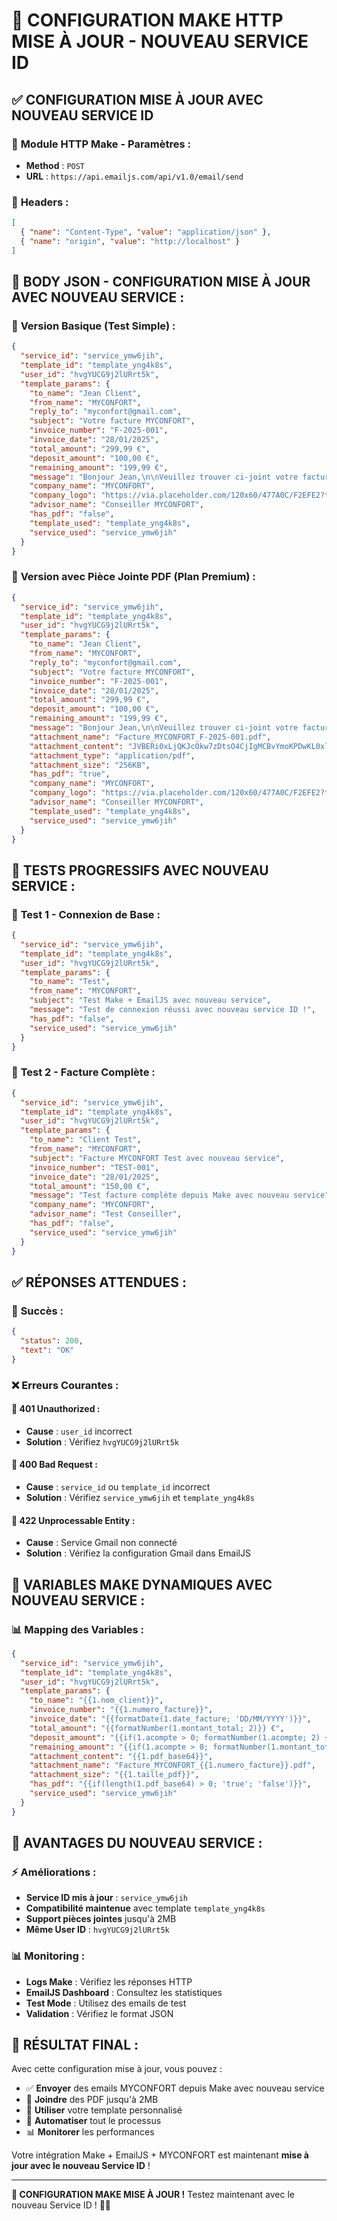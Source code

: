 # 🎯 CONFIGURATION MAKE HTTP MISE À JOUR - NOUVEAU SERVICE ID

## ✅ **CONFIGURATION MISE À JOUR AVEC NOUVEAU SERVICE ID**

### 🔧 **Module HTTP Make - Paramètres :**
- **Method** : `POST`
- **URL** : `https://api.emailjs.com/api/v1.0/email/send`

### 📝 **Headers :**
```json
[
  { "name": "Content-Type", "value": "application/json" },
  { "name": "origin", "value": "http://localhost" }
]
```

## 🚀 **BODY JSON - CONFIGURATION MISE À JOUR AVEC NOUVEAU SERVICE :**

### 📧 **Version Basique (Test Simple) :**
```json
{
  "service_id": "service_ymw6jih",
  "template_id": "template_yng4k8s",
  "user_id": "hvgYUCG9j2lURrt5k",
  "template_params": {
    "to_name": "Jean Client",
    "from_name": "MYCONFORT",
    "reply_to": "myconfort@gmail.com",
    "subject": "Votre facture MYCONFORT",
    "invoice_number": "F-2025-001",
    "invoice_date": "28/01/2025",
    "total_amount": "299,99 €",
    "deposit_amount": "100,00 €",
    "remaining_amount": "199,99 €",
    "message": "Bonjour Jean,\n\nVeuillez trouver ci-joint votre facture MYCONFORT n°F-2025-001.\n\nDétails :\n• Total TTC : 299,99 €\n• Acompte versé : 100,00 €\n• Reste à payer : 199,99 €\n\nCordialement,\nL'équipe MYCONFORT",
    "company_name": "MYCONFORT",
    "company_logo": "https://via.placeholder.com/120x60/477A0C/F2EFE2?text=MYCONFORT",
    "advisor_name": "Conseiller MYCONFORT",
    "has_pdf": "false",
    "template_used": "template_yng4k8s",
    "service_used": "service_ymw6jih"
  }
}
```

### 📎 **Version avec Pièce Jointe PDF (Plan Premium) :**
```json
{
  "service_id": "service_ymw6jih",
  "template_id": "template_yng4k8s",
  "user_id": "hvgYUCG9j2lURrt5k",
  "template_params": {
    "to_name": "Jean Client",
    "from_name": "MYCONFORT",
    "reply_to": "myconfort@gmail.com",
    "subject": "Votre facture MYCONFORT",
    "invoice_number": "F-2025-001",
    "invoice_date": "28/01/2025",
    "total_amount": "299,99 €",
    "deposit_amount": "100,00 €",
    "remaining_amount": "199,99 €",
    "message": "Bonjour Jean,\n\nVeuillez trouver ci-joint votre facture MYCONFORT n°F-2025-001 en pièce jointe PDF.\n\n📋 DÉTAILS :\n• Numéro : F-2025-001\n• Date : 28/01/2025\n• Total TTC : 299,99 €\n• Acompte versé : 100,00 €\n• Reste à payer : 199,99 €\n\n📎 Le PDF de votre facture est joint à cet email.\n\nCordialement,\nL'équipe MYCONFORT\n\n---\nMYCONFORT\n88 Avenue des Ternes, 75017 Paris\nTél: 04 68 50 41 45\nEmail: myconfort@gmail.com",
    "attachment_name": "Facture_MYCONFORT_F-2025-001.pdf",
    "attachment_content": "JVBERi0xLjQKJcOkw7zDtsO4CjIgMCBvYmoKPDwKL0xlbmd0aCAzIDAgUgo+PgpzdHJlYW0KQNC0xLjQKJcOkw7zDtsO4CjIgMCBvYmoKPDwKL0xlbmd0aCAzIDAgUgo+PgpzdHJlYW0K",
    "attachment_type": "application/pdf",
    "attachment_size": "256KB",
    "has_pdf": "true",
    "company_name": "MYCONFORT",
    "company_logo": "https://via.placeholder.com/120x60/477A0C/F2EFE2?text=MYCONFORT",
    "advisor_name": "Conseiller MYCONFORT",
    "template_used": "template_yng4k8s",
    "service_used": "service_ymw6jih"
  }
}
```

## 🧪 **TESTS PROGRESSIFS AVEC NOUVEAU SERVICE :**

### 🥇 **Test 1 - Connexion de Base :**
```json
{
  "service_id": "service_ymw6jih",
  "template_id": "template_yng4k8s", 
  "user_id": "hvgYUCG9j2lURrt5k",
  "template_params": {
    "to_name": "Test",
    "from_name": "MYCONFORT",
    "subject": "Test Make + EmailJS avec nouveau service",
    "message": "Test de connexion réussi avec nouveau service ID !",
    "has_pdf": "false",
    "service_used": "service_ymw6jih"
  }
}
```

### 🥈 **Test 2 - Facture Complète :**
```json
{
  "service_id": "service_ymw6jih",
  "template_id": "template_yng4k8s",
  "user_id": "hvgYUCG9j2lURrt5k",
  "template_params": {
    "to_name": "Client Test",
    "from_name": "MYCONFORT",
    "subject": "Facture MYCONFORT Test avec nouveau service",
    "invoice_number": "TEST-001",
    "invoice_date": "28/01/2025",
    "total_amount": "150,00 €",
    "message": "Test facture complète depuis Make avec nouveau service",
    "company_name": "MYCONFORT",
    "advisor_name": "Test Conseiller",
    "has_pdf": "false",
    "service_used": "service_ymw6jih"
  }
}
```

## ✅ **RÉPONSES ATTENDUES :**

### 🎉 **Succès :**
```json
{
  "status": 200,
  "text": "OK"
}
```

### ❌ **Erreurs Courantes :**

#### 🔑 **401 Unauthorized :**
- **Cause** : `user_id` incorrect
- **Solution** : Vérifiez `hvgYUCG9j2lURrt5k`

#### 🎯 **400 Bad Request :**
- **Cause** : `service_id` ou `template_id` incorrect
- **Solution** : Vérifiez `service_ymw6jih` et `template_yng4k8s`

#### 📧 **422 Unprocessable Entity :**
- **Cause** : Service Gmail non connecté
- **Solution** : Vérifiez la configuration Gmail dans EmailJS

## 🔧 **VARIABLES MAKE DYNAMIQUES AVEC NOUVEAU SERVICE :**

### 📊 **Mapping des Variables :**
```json
{
  "service_id": "service_ymw6jih",
  "template_id": "template_yng4k8s",
  "user_id": "hvgYUCG9j2lURrt5k",
  "template_params": {
    "to_name": "{{1.nom_client}}",
    "invoice_number": "{{1.numero_facture}}",
    "invoice_date": "{{formatDate(1.date_facture; 'DD/MM/YYYY')}}",
    "total_amount": "{{formatNumber(1.montant_total; 2)}} €",
    "deposit_amount": "{{if(1.acompte > 0; formatNumber(1.acompte; 2) + ' €'; '')}}",
    "remaining_amount": "{{if(1.acompte > 0; formatNumber(1.montant_total - 1.acompte; 2) + ' €'; '')}}",
    "attachment_content": "{{1.pdf_base64}}",
    "attachment_name": "Facture_MYCONFORT_{{1.numero_facture}}.pdf",
    "attachment_size": "{{1.taille_pdf}}",
    "has_pdf": "{{if(length(1.pdf_base64) > 0; 'true'; 'false')}}",
    "service_used": "service_ymw6jih"
  }
}
```

## 🚀 **AVANTAGES DU NOUVEAU SERVICE :**

### ⚡ **Améliorations :**
- **Service ID mis à jour** : `service_ymw6jih`
- **Compatibilité maintenue** avec template `template_yng4k8s`
- **Support pièces jointes** jusqu'à 2MB
- **Même User ID** : `hvgYUCG9j2lURrt5k`

### 📊 **Monitoring :**
- **Logs Make** : Vérifiez les réponses HTTP
- **EmailJS Dashboard** : Consultez les statistiques
- **Test Mode** : Utilisez des emails de test
- **Validation** : Vérifiez le format JSON

## 🎉 **RÉSULTAT FINAL :**

Avec cette configuration mise à jour, vous pouvez :
- ✅ **Envoyer** des emails MYCONFORT depuis Make avec nouveau service
- 📎 **Joindre** des PDF jusqu'à 2MB
- 🎨 **Utiliser** votre template personnalisé
- 🔄 **Automatiser** tout le processus
- 📊 **Monitorer** les performances

Votre intégration Make + EmailJS + MYCONFORT est maintenant **mise à jour avec le nouveau Service ID** !

---

**🚀 CONFIGURATION MAKE MISE À JOUR !** Testez maintenant avec le nouveau Service ID ! 🔧📧
